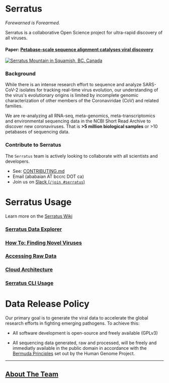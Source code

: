 # Serratus
_Forewarned is Forearmed._

Serratus is a collaborative Open Science project for ultra-rapid discovery of all viruses.

#### Paper: [Petabase-scale sequence alignment catalyses viral discovery](https://www.nature.com/articles/s41586-021-04332-2)

[![Serratus Mountain in Squamish, BC. Canada](https://github.com/ababaian/serratus/wiki/img/splash.png)](https://www.biorxiv.org/content/10.1101/2020.08.07.241729v1)

### Background
While there is an intense research effort to sequence and analyze SARS-CoV-2 isolates for tracking real-time virus evolution, our understanding of the virus's evolutionary origins is limited by incomplete genomic characterization of other members of the Coronaviridae (CoV) and related families.

We are re-analyzing all RNA-seq, meta-genomics, meta-transcriptomics and environmental sequencing data in the NCBI Short Read Archive to discover new coronaviruses. That is **>5 million biological samples** or >10 petabases of sequencing data.

### Contribute to Serratus
The `Serratus` team is actively looking to collaborate with all scientists and developers.

- See: [CONTRIBUTING.md](CONTRIBUTING.md)
- Email (ababaian AT bccrc DOT ca)
- Join us on  [Slack (`/join #serratus`)](https://join.slack.com/t/hackseq-rna/shared_invite/zt-ewlzh9qf-SiNkxvvTJflcutFN0h5jIQ)

# Serratus Usage
Learn more on the [Serratus Wiki](https://github.com/ababaian/serratus/wiki/)

### [Serratus Data Explorer](https://serratus.io)

### [How To: Finding Novel Viruses](https://github.com/ababaian/serratus/wiki/Find_novel_viruses)

### [Accessing Raw Data](https://github.com/ababaian/serratus/wiki/Access-Data-Release) 

### [Cloud Architecture](https://github.com/ababaian/serratus/wiki/Architecture-and-Pipeline)

### [Serratus CLI Usage](https://github.com/ababaian/serratus/wiki/Running-Serratus)

# Data Release Policy

Our primary goal is to generate the viral data to accelerate the global research efforts in fighting emerging pathogens. To achieve this:

- All software development is open-source and freely available (GPLv3)

- All sequencing data generated, raw and processed, will be freely and immediatly available in the public domain in accordance with the [Bermuda Principles](https://en.wikipedia.org/wiki/Bermuda_Principles) set out by the Human Genome Project.

---

## [About The Team](CONTRIBUTORS.md)
